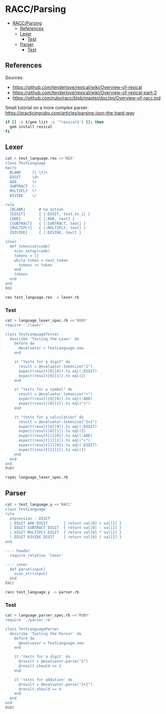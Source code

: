 # RACC/Parsing

- [RACC/Parsing](#raccparsing)
  - [References](#references)
  - [Lexer](#lexer)
    - [Test](#test)
  - [Parser](#parser)
    - [Test](#test-1)

## References

Sources:
 - https://github.com/tenderlove/rexical/wiki/Overview-of-rexical
 - https://github.com/tenderlove/rexical/wiki/Overview-of-rexical-part-2
 - https://github.com/ruby/racc/blob/master/doc/en/Overview-of-racc.md

Small tutorial on a more complex parser: https://practicingruby.com/articles/parsing-json-the-hard-way

```sh
if [[ -z $(gem list -q '^rexical$') ]]; then
  gem install rexical
fi
```

## Lexer

```sh
cat > test_language.rex <<'REX'
class TestLanguage
macro
  BLANK     [\ \t]+
  DIGIT     \d+
  ADD       \+
  SUBTRACT  \-
  MULTIPLY  \*
  DIVIDE    \/

rule
  {BLANK}      # no action
  {DIGIT}      { [:DIGIT, text.to_i] }
  {ADD}        { [:ADD, text] }
  {SUBTRACT}   { [:SUBTRACT, text] }
  {MULTIPLY}   { [:MULTIPLY, text] }
  {DIVIDE}     { [:DIVIDE, text] }

inner
  def tokenize(code)
    scan_setup(code)
    tokens = []
    while token = next_token
      tokens << token
    end
    tokens
  end
end
REX

rex test_language.rex -o lexer.rb
```

### Test

```sh
cat > language_lexer_spec.rb <<'RUBY'
require './lexer'

class TestLanguageTester
  describe 'Testing the Lexer' do
    before do
      @evaluator = TestLanguage.new
    end

    it "tests for a digit" do
      result = @evaluator.tokenize("2")
      expect(result[0][0]).to eql(:DIGIT)
      expect(result[0][1]).to eql(2)
    end

    it "tests for a symbol" do
      result = @evaluator.tokenize("+")
      expect(result[0][0]).to eql(:ADD)
      expect(result[0][1]).to eql("+")
    end

    it "tests for a calculation" do
      result = @evaluator.tokenize("2+2")
      expect(result[0][0]).to eql(:DIGIT)
      expect(result[0][1]).to eql(2)
      expect(result[1][0]).to eql(:ADD)
      expect(result[1][1]).to eql("+")
      expect(result[2][0]).to eql(:DIGIT)
      expect(result[2][1]).to eql(2)
    end
  end
end
RUBY

rspec language_lexer_spec.rb
```

## Parser

```sh
cat > test_language.y <<'RACC'
class TestLanguage
rule
  expression : DIGIT
  | DIGIT ADD DIGIT       { return val[0] + val[2] }
  | DIGIT SUBTRACT DIGIT  { return val[0] - val[2] }
  | DIGIT MULTIPLY DIGIT  { return val[0] * val[2] }
  | DIGIT DIVIDE DIGIT    { return val[0] / val[2] }
end

---- header
  require_relative 'lexer'

---- inner
  def parse(input)
    scan_str(input)
  end
RACC

racc test_language.y -o parser.rb
```

### Test

```sh
cat > language_parser_spec.rb <<'RUBY'
require './parser.rb'

class TestLanguageParser
  describe 'Testing the Parser' do
    before do
      @evaluator = TestLanguage.new
    end

    it 'tests for a digit' do
      @result = @evaluator.parse("2")
      @result.should == 2
    end

    it 'tests for addition' do
      @result = @evaluator.parse("2+2")
      @result.should == 4
    end
  end
end
RUBY
```
